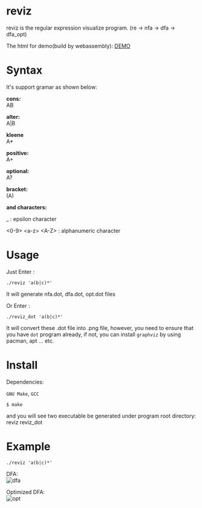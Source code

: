 reviz
====

reviz is the regular expression visualize program. (re -> nfa -> dfa -> dfa_opt)

The html for demo(build by webassembly): <a href="https://rniczh.github.io/reviz/">DEMO</a>


Syntax
=====
It's support gramar as shown below:<br />

**cons:**<br />
  AB<br />

**alter:**<br />
  A|B<br />

**kleene**<br />
  A*<br />

**positive:**<br />
  A+<br />

**optional:**<br />
  A?<br />

**bracket:**<br />
  (A)<br />


**and characters:**<br />

_ : epsilon character <br />

<0-9> \<a-z\> \<A-Z\> : alphanumeric character <br />






Usage
=====

Just Enter :
```
./reviz 'a(b|c)*'
```
It will generate nfa.dot, dfa.dot, opt.dot files

Or Enter :
```
./reviz_dot 'a(b|c)*'
```
It will convert these .dot file into .png file, however, you need to ensure that you have `dot` program already, if not, you can install `graphviz` by using pacman, apt ... etc.


Install
========

Dependencies:

`GNU Make`, `GCC`

```shell
$ make
```

and you will see two executable be generated under program root directory: reviz reviz_dot

Example
========

```
./reviz 'a(b|c)*'
```

DFA:<br />
![dfa](https://i.imgur.com/tyst1LK.png)


Optimized DFA:<br />
![opt](https://i.imgur.com/XeLITca.png)
